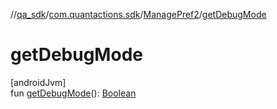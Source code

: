 //[qa_sdk](../../../index.md)/[com.quantactions.sdk](../index.md)/[ManagePref2](index.md)/[getDebugMode](get-debug-mode.md)

# getDebugMode

[androidJvm]\
fun [getDebugMode](get-debug-mode.md)(): [Boolean](https://kotlinlang.org/api/latest/jvm/stdlib/kotlin/-boolean/index.html)
